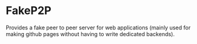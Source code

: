 # FakeP2P
Provides a fake peer to peer server for web applications (mainly used for making github pages without having to write dedicated backends).
